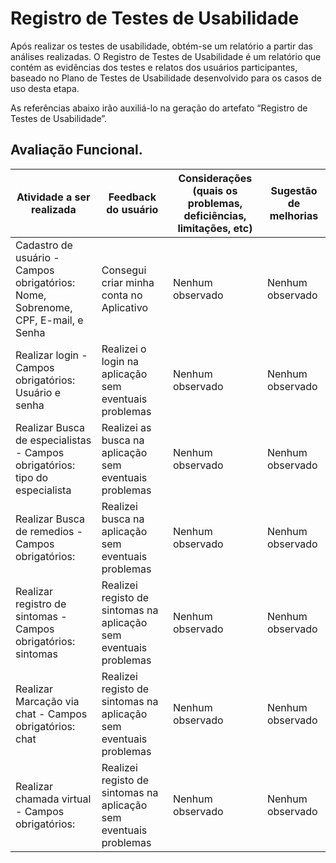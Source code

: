# Registro de Testes de Usabilidade

Após realizar os testes de usabilidade, obtém-se um relatório a partir das análises realizadas. O Registro de Testes de Usabilidade é um relatório que contém as evidências dos testes e relatos dos usuários participantes, baseado no Plano de Testes de Usabilidade desenvolvido para os casos de uso desta etapa.

As referências abaixo irão auxiliá-lo na geração do artefato “Registro de Testes de Usabilidade”.

## Avaliação Funcional.

| Atividade a ser realizada                                                        | Feedback do usuário                                   | Considerações (quais os problemas, deficiências, limitações, etc) | Sugestão de melhorias |
| -------------------------------------------------------------------------------- | ----------------------------------------------------- | ----------------------------------------------------------------- | --------------------- |
| Cadastro de usuário - Campos obrigatórios: Nome, Sobrenome, CPF, E-mail, e Senha | Consegui criar minha conta no Aplicativo              | Nenhum observado                                                  | Nenhum observado      |
| Realizar login - Campos obrigatórios: Usuário e senha                            | Realizei o login na aplicação sem eventuais problemas | Nenhum observado                                                  | Nenhum observado      |
| Realizar Busca de especialistas - Campos obrigatórios: tipo do especialista                            | Realizei as busca na aplicação sem eventuais problemas | Nenhum observado                                                  | Nenhum observado      |
| Realizar Busca de remedios - Campos obrigatórios:                            | Realizei busca na aplicação sem eventuais problemas | Nenhum observado                                                  | Nenhum observado      |
| Realizar registro de sintomas - Campos obrigatórios:     sintomas                      | Realizei registo de sintomas na aplicação sem eventuais problemas | Nenhum observado                                                  | Nenhum observado      |
| Realizar Marcação via chat - Campos obrigatórios:     chat                      | Realizei registo de sintomas na aplicação sem eventuais problemas | Nenhum observado                                         | Nenhum observado      |
| Realizar chamada virtual - Campos obrigatórios:                          | Realizei registo de sintomas na aplicação sem eventuais problemas | Nenhum observado                                               | Nenhum observado      |
    
